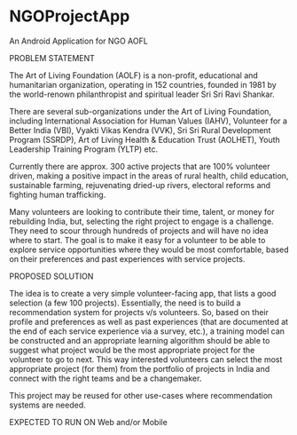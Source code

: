 # NGOProjectApp
An Android Application for NGO AOFL

PROBLEM STATEMENT

The Art of Living Foundation (AOLF) is a non-profit, educational and humanitarian organization, operating in 152 countries, founded in 1981 by the world-renown philanthropist and spiritual leader Sri Sri Ravi Shankar.

There are several sub-organizations under the Art of Living Foundation, including International Association for Human Values (IAHV), Volunteer for a Better India (VBI), Vyakti Vikas Kendra (VVK), Sri Sri Rural Development Program (SSRDP), Art of Living Health & Education Trust (AOLHET), Youth Leadership Training Program (YLTP) etc.

Currently there are approx. 300 active projects that are 100% volunteer driven, making a positive impact in the areas of rural health, child education, sustainable farming, rejuvenating dried-up rivers, electoral reforms and fighting human trafficking.

Many volunteers are looking to contribute their time, talent, or money for rebuilding India, but, selecting the right project to engage is a challenge. They need to scour through hundreds of projects and will have no idea where to start. The goal is to make it easy for a volunteer to be able to explore service opportunities where they would be most comfortable, based on their preferences and past experiences with service projects.

PROPOSED SOLUTION

The idea is to create a very simple volunteer-facing app, that lists a good selection (a few 100 projects). Essentially, the need is to build a recommendation system for projects v/s volunteers. So, based on their profile and preferences as well as past experiences (that are documented at the end of each service experience via a survey, etc.), a training model can be constructed and an appropriate learning algorithm should be able to suggest what project would be the most appropriate project for the volunteer to go to next. This way interested volunteers can select the most appropriate project (for them) from the portfolio of projects in India and connect with the right teams and be a changemaker.

This project may be reused for other use-cases where recommendation systems are needed.

EXPECTED TO RUN ON Web and/or Mobile
